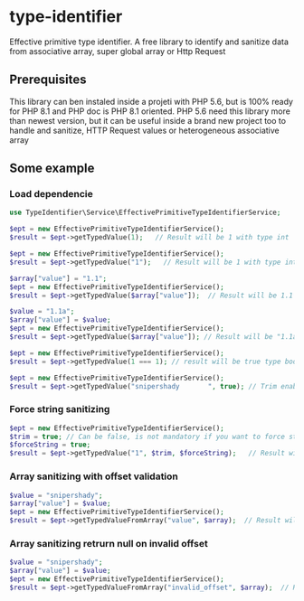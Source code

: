 # type-identifier
Effective primitive type identifier.
A free library to identify and sanitize data from associative array, super global array or Http Request

## Prerequisites
This library can ben instaled inside a projeti with PHP 5.6, but is 100% ready for PHP 8.1 and PHP doc is PHP 8.1 oriented.
PHP 5.6 need this library more than newest version, but it can be useful inside a brand new project too to handle and sanitize,
HTTP Request values or heterogeneous associative array

## Some example

### Load dependencie
```php
use TypeIdentifier\Service\EffectivePrimitiveTypeIdentifierService;
```

```php
$ept = new EffectivePrimitiveTypeIdentifierService();
$result = $ept->getTypedValue(1);   // Result will be 1 with type int
```

```php
$ept = new EffectivePrimitiveTypeIdentifierService();
$result = $ept->getTypedValue("1");   // Result will be 1 with type int
```

```php
$array["value"] = "1.1";
$ept = new EffectivePrimitiveTypeIdentifierService();
$result = $ept->getTypedValue($array["value"]);  // Result will be 1.1 with type float
```

```php
$value = "1.1a";
$array["value"] = $value;
$ept = new EffectivePrimitiveTypeIdentifierService();
$result = $ept->getTypedValue($array["value"]); // Result will be "1.1a" with type string
```

```php
$ept = new EffectivePrimitiveTypeIdentifierService();
$result = $ept->getTypedValue(1 === 1); // result will be true type bool
```

```php
$ept = new EffectivePrimitiveTypeIdentifierService();
$result = $ept->getTypedValue("snipershady       ", true); // Trim enabled. Result will be "snipershady" without any whitespace and type string
```

### Force string sanitizing
```php
$ept = new EffectivePrimitiveTypeIdentifierService();
$trim = true; // Can be false, is not mandatory if you want to force string sanitizing
$forceString = true;
$result = $ept->getTypedValue("1", $trim, $forceString);   // Result will be "1" with type string and will not handled as integer
```

### Array sanitizing with offset validation 

```php
$value = "snipershady";
$array["value"] = $value;
$ept = new EffectivePrimitiveTypeIdentifierService();
$result = $ept->getTypedValueFromArray("value", $array);  // Result will be "snipershady" sanitized and type string
```

### Array sanitizing retrurn null on invalid offset
```php
$value = "snipershady";
$array["value"] = $value;
$ept = new EffectivePrimitiveTypeIdentifierService();
$result = $ept->getTypedValueFromArray("invalid_offset", $array);  // Result null. "invalid_offset" is not a valid offset for the array.
```